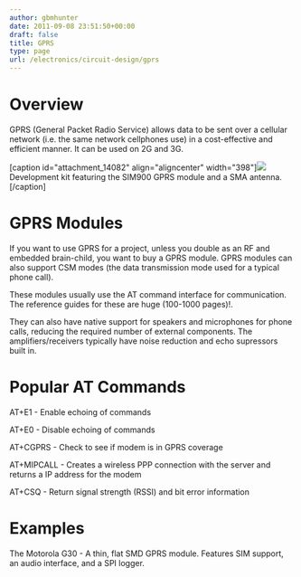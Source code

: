 ```yaml
---
author: gbmhunter
date: 2011-09-08 23:51:50+00:00
draft: false
title: GPRS
type: page
url: /electronics/circuit-design/gprs
---
```


# Overview




GPRS (General Packet Radio Service) allows data to be sent over a cellular network (i.e. the same network cellphones use) in a cost-effective and efficient manner. It can be used on 2G and 3G.


[caption id="attachment_14082" align="aligncenter" width="398"][![](http://blog.mbedded.ninja/wp-content/uploads/2011/09/dev-kit-featuring-sim900-gprs-module-and-sma-antenna.jpg)
](http://blog.mbedded.ninja/wp-content/uploads/2011/09/dev-kit-featuring-sim900-gprs-module-and-sma-antenna.jpg) Development kit featuring the SIM900 GPRS module and a SMA antenna.[/caption]


# GPRS Modules




If you want to use GPRS for a project, unless you double as an RF and embedded brain-child, you want to buy a GPRS module. GPRS modules can also support CSM modes (the data transmission mode used for a typical phone call).




These modules usually use the AT command interface for communication. The reference guides for these are huge (100-1000 pages)!.




They can also have native support for speakers and microphones for phone calls, reducing the required number of external components. The amplifiers/receivers typically have noise reduction and echo supressors built in.




# Popular AT Commands




AT+E1 - Enable echoing of commands  

 AT+E0 - Disable echoing of commands  

 AT+CGPRS - Check to see if modem is in GPRS coverage  

 AT+MIPCALL - Creates a wireless PPP connection with the server and returns a IP address for the modem  

 AT+CSQ - Return signal strength (RSSI) and bit error information




# Examples




The Motorola G30 - A thin, flat SMD GPRS module. Features SIM support, an audio interface, and a SPI logger.

